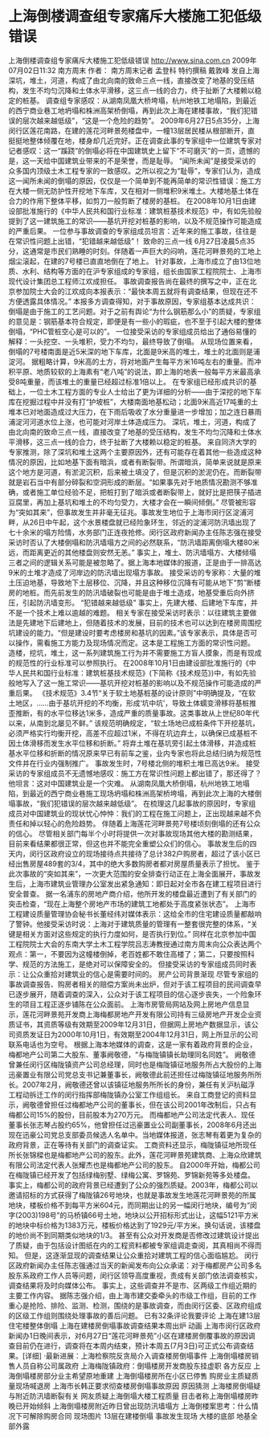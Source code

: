 # 上海倒楼调查组专家痛斥大楼施工犯低级错误

上海倒楼调查组专家痛斥大楼施工犯低级错误
http://www.sina.com.cn  2009年07月02日11:32  南方周末
作者： 南方周末记者 孟登科 特约撰稿 戴敦峰 发自上海
深坑，堆土，河道，构成了由北向南的致命三点一线，直接改变了地基的受压结构，发生不均匀沉降和土体水平滑移，这三点一线的合力，终于扯断了大楼赖以稳定的桩基。
调查组专家感叹：从湖南凤凰大桥垮塌，杭州地铁工地塌陷，到最近的西宁商业巷工地坍塌和株洲高架桥倒塌，再到此次上海在建楼事故，“我们犯错误的层次越来越低级”，“这是一个危险的趋势”。
2009年6月27日5点35分，上海闵行区莲花南路，在建的莲花河畔景苑楼盘中，一幢13层居民楼从根部断开，直挺挺地整体倾覆在地，楼身却几近完好。正在调查此事的专家组中一位建筑专家对记者感叹：这一“蹊跷”的倒塌必将在中国建筑史上留下“不可磨灭”的一页，遗憾的是，这一天给中国建筑业带来的不是荣誉，而是耻辱。
“闻所未闻”是接受采访的众多国内顶级土木工程专家的一致感叹。之所以视之为“耻辱”，专家们认为，造成这一闻所未闻的倒塌的原因，仅仅是一个简单到不能再简单的常识性错误：施工方在大楼一侧无防护性开挖地下车库，又在相对一侧堆积9米堆土。大楼地基土体在合力的作用下整体平移，如剪刀一般剪断了楼房的基桩。
在2008年10月1日由建设部批准施行的《中华人民共和国行业标准：建筑桩基技术规范》中，有如先验般提到了这一建筑施工的常识——基坑开挖对桩基的影响，以及不规范操作可能造成的严重后果。
一位参与事故调查的专家组成员坦言：近年来的施工事故，往往是在常识性问题上出错，“犯错越来越低级”！
致命的三点一线
6月27日凌晨5点35分，这通常是市民们熟睡的时刻。伴随着一声巨大的闷响，莲花河畔景苑的工地上烟尘滚起，在建的7号楼已直直地倒在了地上。
针对事故，上海市成立了由13位地质、水利、结构等方面的在沪专家组成的专家组，组长由国家工程院院士、上海市现代设计集团总工程师江欢成担任。
事故调查报告尚在最终的撰写之中，正在北京参加院士大会的江欢成向本报表示：“最快本周五就将有调查结果，但现在还不方便透露具体情况。”
本报多方调查得知，对于事故原因，专家组基本达成共识：倒塌是由于施工的工艺问题。对于之前有舆论“为什么钢筋那么小”的质疑，专家组的意见是：钢筋基本符合规定，即便是有一些小的瑕疵，也不至于引起大楼的整体倒塌，“PHC管桩空心是可以的”。
一位接受采访的专家组成员给出了通俗易懂的解释：一头挖空、一头堆积，受力不均匀，最终导致了倒塌。
从现场位置来看，倒塌的7号楼南面是近5米深的地下车库，北面是9米高的堆土，堆土的北面则是浦淀河。
据粗略计算，9米高的土方，将对地面产生每平方米16吨左右的重量。而冲积平原、地质较软的上海素有“老八吨”的说法，即上海的地表一般每平方米最高承受8吨重量，而该堆土的重量已经超过标准1倍以上。
在专家组已经形成共识的基础上，一位土木工程方面的专业人士给出了更为详细的分析——由于深挖的地下车库在挖掘过程中并没有打“护坡桩”，大楼南面地基松动；北面9米高近17吨重的土堆本已对地面造成过大压力，在下雨后吸收了水分重量进一步增加；加之连日暴雨浦淀河河道水位上涨，也可能对河岸土体造成压力。
深坑，堆土，河道，构成了由北向南的致命三点一线，直接改变了地基的受压结构，发生不均匀沉降和土体水平滑移，这三点一线的合力，终于扯断了大楼赖以稳定的桩基。
来自同济大学的专家推测，除了深坑和堆土这两个主要原因外，还有可能存在着其他一些造成这种情况的原因，比如地基下面有暗浜，或者有断裂带。所谓暗浜，简单来说就是原来这个地方是河道，有淤泥沉积，后来被土填没了，但是沉积的淤泥仍在。而断裂带就是岩石当中有部分碎裂和空洞形成的断层。“如果事先对于地质情况勘测不够准确，或者施工单位经验不足，把桩打到了暗浜或者断裂带上，就好比是把筷子插进豆腐里，再加上基坑和堆土的不均匀受力，大楼才会在一瞬间倾倒。”
尽管被形容为“突如其来”，但事故发生并非毫无征兆。事故发生地位于上海市闵行区淀浦河畔，从26日中午起，这个水景楼盘就已经险象环生，邻近的淀浦河防汛墙出现了七十余米的塌方险情，水务部门正连夜抢修。闵行区政府新闻办主任陈志强在接受采访时否认了大楼倒塌和防汛墙塌方之间的必然联系，“防汛墙距离倒塌大楼80米远，而距离更近的其他楼盘则安然无恙。”
事实上，堆土、防汛墙塌方、大楼倾塌三者之间的逻辑关系可能是被忽略了。据上海本地媒体的报道，正是由于一排高达9米的土堆才造成了河岸边的防汛墙出现塌方事故。
接受采访的专家称：大量的堆土压迫地基，导致地下土层移位、沉降，并且这种移位沉降有可能从地下“剪”断楼房的地桩。而先前发生的防汛墙破裂也可能是由于堆土造成，地基受重后向外挤压，引起防汛墙变形。
“犯错越来越低级”
事实上，先建大楼、后建地下车库，并不是一个技术上难以逾越的难题。
相关专家在接受采访时表示：以往建筑主要做法是先建地下后建地上，但随着技术的发展，目前的技术也可以达到在楼房周围挖坑建设的能力。“但是建设时要考虑楼房和基坑的因素。”该专家表示，具体是否可以操作，需看施工方能力及现场情况而定。这本是工程施工方面的常识性问题。
造楼，挖坑，堆土，这一系列建筑施工行为并不需要施工方盲人摸象，而是有现成的规范性的行业标准可以参照执行。
在2008年10月1日由建设部批准施行的《中华人民共和国行业标准：建筑桩基技术规范》(下简称《技术规范》)中，有如先验般地写入了这一施工常识——基坑开挖对桩基的影响以及不规范操作可能造成的严重后果。
《技术规范》3.4节“关于软土地基桩基的设计原则”中明确提及，“在软土地区，……由于基坑开挖的不均衡，形成‘坑中坑’，导致土体蠕变滑移将基桩推歪推断，有的水平位移达1米多，造成严重的质量事故。这类事故从上世纪80年代以来，从南到北屡见不鲜。”
该规范明确规定，“软土场地已成桩条件下开挖基坑，必须严格实行均衡开挖，高差不应超过1米，不得在坑边弃土，以确保已成基桩不因土体滑移而发生水平位移和折断。”
将弃土堆在基坑旁引起土体滑移，并造成桩基水平位移和折断的情况原来早已有前车之鉴，业内专家也将此总结归纳为规范性文件并在行业内强制推广。
事故发生时，7号楼北侧的堆积土堆已高达9米。
接受采访的专家组成员不无遗憾地感叹：施工方在常识性问题上都出错了，那还得了？他坦言：这对中国建筑业是一个灾难。
从湖南凤凰大桥倒塌，杭州地铁工地塌陷，到最近的西宁商业巷施工现场坍塌和株洲高架桥垮塌，再到此次上海的大楼倒塌事故，“我们犯错误的层次越来越低级”。
在梳理这几起事故的原因时，专家组成员对中国建筑业的现状忧心忡忡：我们的工程在施工问题上，正出现越来越不负责任和掉以轻心的危险趋势。
伴随着上海莲花河畔景苑7号楼顷刻倒塌的还有公众的信心。
尽管相关部门每半个小时将提供一次对事故现场其他大楼的勘测结果，目前来看结果都很正常，但这也并不能完全重塑公众们的信心。
事故发生后的四天内，闵行区政府设立的现场接待点共接待了总计382户购房者，超过了该小区已经出售房屋489套的3/4，其中的绝大多数购房者都对房屋质量表示了担忧。
鉴于此次事故的“突如其来”，一次更大范围的安全排查行动正在上海全面展开，事故发生后，上海市建筑业管理办公室发出紧急通知：即日起对全市各在建工程项目进行安全普查。
据一名浦东的房地产商介绍，他所开发的楼盘最近遭到了有关部门的突击检查，“现在上海整个房地产市场的建筑工地都处于高度紧张状态”。
上海市工程建设质量管理协会秘书长董经纬对媒体表示：这给全市的住宅建设质量都敲响了警钟。他接受采访时说：上海对于建筑质量的管理有一整套很完整的体系，“关键是相关方面对这些规定的执行力度如何，是否执行到位。”
同样在北京参加中国工程院院士大会的东南大学土木工程学院吕志涛教授通过南方周末向公众表达两个观点：第一，不要因为这幢楼倒掉，老百姓都不敢住高楼了；第二，只要按照科学、规范的方法施工，是绝对可以保障安全的。
但接受采访的专家组成员同时表示：让公众重拾对建筑业的信心是需要时间的。
房产公司背景渐现
尽管专家组的事故调查报告、购房者相关的赔偿方案尚未出炉，但对于该工程项目的民间调查早已逐步展开，随着调查的深入，公众对于该工程项目的信心逐步丧失，一个险象环生的项目工程正逐步铺陈在公众面前。
上海市房管局网站及网上房地产信息显示，莲花河畔景苑开发商上海梅都房地产开发有限公司持有三级房地产开发企业资质证书，其资质等级有效期至2009年12月31日，但据网上房地产数据显示，该公司资质发证日为2000年10月1日，有效期至2004年12月31日，网上所显示的公司联系电话也为空号。
根据上海本地媒体的调查，这是一家有着政府背景的企业，梅都地产公司第二大股东、董事阙敬德，“与梅陇镇镇长助理同名同姓”。
阙敬德曾兼任闵行区梅陇镇资产公司总经理，同时也是梅陇镇征地服务所占大股份的上海迅豪置业有限公司党总支书记兼董事长，阙敬德此前还担任过梅陇镇征地服务所所长。2007年2月，阙敬德还曾以该镇征地服务所所长的身份，兼任有关沪杭磁浮工程动拆迁工作的闵行指挥部梅陇镇办公室工作组组长。
来自工商登记的资料显示，阙敬德曾担任过梅都地产公司的董事长，但在该公司2001年改制后，只占有梅都公司15%的股份，目前股本为270万元。
而梅都地产公司法定代表人、现任董事长张志琴占股约65%，他曾担任过迅豪置业公司副董事长，2008年6月还出现在迅豪公司党总支部委员候选人名单中。当地媒体报道，张志琴有着更为复杂的政府背景，正在等待有关部门的调查证实。
工商资料还显示，梅陇镇征地所现任所长张锦樑也是梅都地产公司的股东。此外，莲花河畔景苑建筑商、上海众欣建筑有限公司法定代表人张耀杰也是梅都地产公司的股东。
自2000年开始，梅都公司在梅陇镇已经开发了包括绿梅别墅、绿梅公寓、罗锦苑、罗锦新苑等多处楼盘。
事实上，梅都公司的政府背景已经遭到了公众的强烈质疑。2003年，梅都公司以邀请招标的方式获得了梅陇镇26号地块，也就是事故发生地莲花河畔景苑的所属地块，楼板价格不到每平方米604元，而同期出让的另一幅闵行地块，编号为“闵字(2003)198号”的马桥镇66号土地，地块以公开招标形式出让，这幅5121平方米的地块中标价格为1383万元，楼板价格达到了1929元/平方米。换句话说，该楼盘的地价尚不到同期类似地块的1/3。
甚至有公众对开发商是否修改过建筑设计提出了质疑，由于包括设计图纸在内的工程资料都被专家组调走查阅，其真相尚不得而知。
但是，这逐渐显现的调查结果让公众重拾对建筑工程的信心面临尴尬。
闵行区政府新闻办主任陈志强通过当天的新闻发布向公众承诺：对于梅都房产公司多名股东系政府工作人员等问题，闵行区领导高度重视，责成有关部门依法调查核实，调查结果将及时向媒体公布。
事实上，这些调查并不是市、区两级工作组近期的主要工作内容。
据陈志强介绍，由上海市建交委牵头的市级工作组，目前的工作重心是抢险、排险、监测、检测，围绕的是事故调查，而由闵行区委、区政府组成的区级工作组则围绕处理事故的善后问题。
已有32条评论我要评论
上海在建13层住宅楼整体倒塌
上海在建楼房倒塌事故调查结果本周出炉 动画
    上海市闵行区政府新闻办1日晚间表示，对6月27日“莲花河畔景苑”小区在建楼房倒覆事故的原因调查目前仍在进行，调查将在本周内结束，预计本周五(7月3日)可正式公布调查结果。[详细]
·最新进展：上海检察院反贪局介入调查楼房倒塌事件
            上海倒塌楼房销售人员自称公司属政府
            上海梅陇镇政府：倒塌楼房开发商股东挂虚职
各方反应
上海倒塌楼房部分业主希望原地重建
上海倒塌楼房所在小区已停售
购房业主质疑质量现场喊退房
上海市长韩正要求彻查楼房倒塌事故原因
原因猜测
上海楼房倒塌疑与附近防汛墙断裂有关
网友质疑上海倒塌大楼工程质量
目击者称上海倒塌楼房昨晚已开始倾斜
上海倒塌楼房附近昨日曾出现防汛墙塌方
上海倒楼案思考：什么情况下可解除购房合同
现场图片
13层在建楼倒塌
事故发生现场
大楼的底部
地基全部外露

